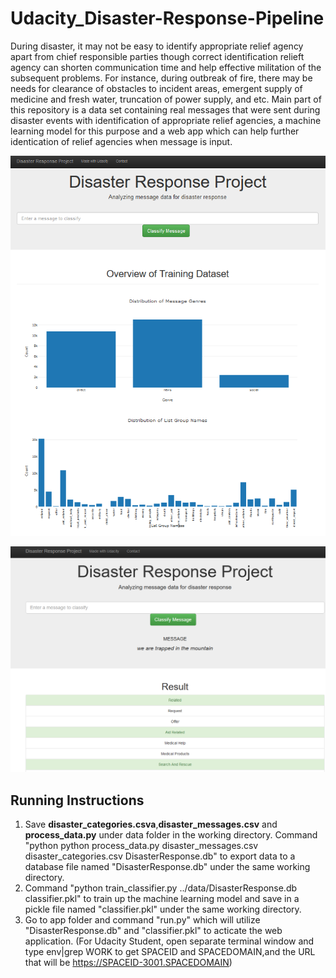 # Udacity_Disaster-Response-Pipeline

During disaster, it may not be easy to identify appropriate relief agency apart from chief responsible parties though correct identification relieft agency can shorten communication time and help effective militation of the subsequent problems. 
For instance, during outbreak of fire, there may be needs for clearance of obstacles to incident areas, emergent supply of medicine and fresh water, truncation of power supply, and etc.
Main part of this repository is a data set containing real messages that were sent during disaster events with identification of appropriate relief agencies, a machine learning model for this purpose and a web app which can help further identication of relief agencies when message is input.

![alt text](https://github.com/nigellmo/Udacity_Disaster-Response-Pipeline/blob/master/master_html.PNG)


![alt text](https://github.com/nigellmo/Udacity_Disaster-Response-Pipeline/blob/master/go_html.PNG)

## Running Instructions
1. Save **disaster_categories.csva**,**disaster_messages.csv** and **process_data.py** under data folder in the working directory. Command "python python process_data.py disaster_messages.csv disaster_categories.csv DisasterResponse.db" to export data to a database file named "DisasterResponse.db" under the same working directory.
2. Command "python train_classifier.py ../data/DisasterResponse.db classifier.pkl" to train up the machine learning model and save in a pickle file named "classifier.pkl" under the same working directory.
3. Go to app folder and command "run.py" which will utilize "DisasterResponse.db" and "classifier.pkl" to acticate the web application. (For Udacity Student, open separate terminal window and type env|grep WORK to get SPACEID and SPACEDOMAIN,and the URL that will be https://SPACEID-3001.SPACEDOMAIN)
